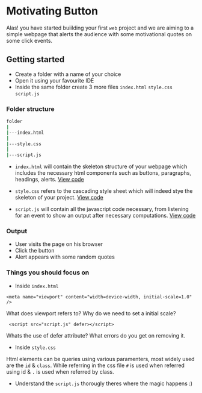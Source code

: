 # Motivating Button

Alas! you have started buiilding your first `web` project and we are aiming to a simple webpage that alerts the audience with some motivational quotes on some click events.

## Getting started

- Create a folder with a name of your choice
- Open it using your favourite IDE
- Inside the same folder create 3 more files `index.html` `style.css` `script.js`

### Folder structure

```bash
folder
|
|---index.html
|
|---style.css
|
|---script.js

```

- `index.html` will contain the skeleton structure of your webpage which includes the necessary html components such as buttons, paragraphs, headings, alerts. [View code](https://github.com/priyangsubanerjee/90days-html/blob/main/motivate-me/index.html)

- `style.css` refers to the cascading style sheet which will indeed stye the skeleton of your project. [View code](https://github.com/priyangsubanerjee/90days-html/blob/main/motivate-me/style.css)

- `script.js` will contain all the javascript code necessary, from listening for an event to show an output after necessary computations. [View code](https://github.com/priyangsubanerjee/90days-html/blob/main/motivate-me/script.js)

### Output

- User visits the page on his browser
- Click the button
- Alert appears with some random quotes

### Things you should focus on

- Inside `index.html`

```
<meta name="viewport" content="width=device-width, initial-scale=1.0" />
```

What does viewport refers to? Why do we need to set a initial scale?

```
 <script src="script.js" defer></script>
```

Whats the use of defer attribute? What errors do you get on removing it.

- Inside `style.css`

Html elements can be queries using various paramenters, most widely used are the `id` & `class`. While referring in the css file `#` is used when referred using id & `.` is used when referred by class.

- Understand the `script.js` thorougly theres where the magic happens :)
